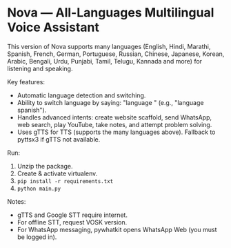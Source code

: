 # Nova — All-Languages Multilingual Voice Assistant

This version of Nova supports many languages (English, Hindi, Marathi, Spanish, French, German, Portuguese, Russian, Chinese, Japanese, Korean, Arabic, Bengali, Urdu, Punjabi, Tamil, Telugu, Kannada and more) for listening and speaking.

Key features:
- Automatic language detection and switching.
- Ability to switch language by saying: "language <language name>" (e.g., "language spanish").
- Handles advanced intents: create website scaffold, send WhatsApp, web search, play YouTube, take notes, and attempt problem solving.
- Uses gTTS for TTS (supports the many languages above). Fallback to pyttsx3 if gTTS not available.

Run:
1. Unzip the package.
2. Create & activate virtualenv.
3. `pip install -r requirements.txt`
4. `python main.py`

Notes:
- gTTS and Google STT require internet.
- For offline STT, request VOSK version.
- For WhatsApp messaging, pywhatkit opens WhatsApp Web (you must be logged in).

